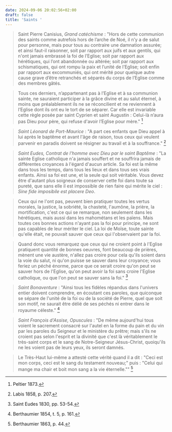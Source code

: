 ```yaml
---
date: 2024-09-06 20:02:56+02:00
draft: false
title: 'Saints '
---
```




> Saint Pierre Canisius, *Grand catéchisme* : "Hors de cette communion des saints comme autrefois hors de l’arche de Noé, il n’y a de salut pour personne, mais pour tous au contraire une damnation assurée; et ainsi faut-il raisonner, soit par rapport aux juifs et aux gentils, qui n'ont jamais embrassé la foi de l’Eglise; soit par rapport aux hérétiques, qui l’ont abandonnée ou altérée; soit par rapport aux schismatiques, qui ont rompu la paix et l’unité de l’Eglise; soit enfin par rapport aux excommuniés, qui ont mérité pour quelque autre cause grave d’être retranchés et séparés du corps de l’Eglise comme des membres gâtés. 

> Tous ces derniers, n’appartenant pas à l’Eglise et à sa communion sainte, ne sauraient participer à la grâce divine et au salut éternel, à moins que préalablement ils ne se réconcilient et ne reviennent à l’Eglise dont ils ont eu le tort de se séparer. Car elle est invariable cette règle posée par saint Cyprien et saint Augustin : Celui-là n’aura pas Dieu pour père, qui refuse d'avoir l’Eglise pour mère." [^1]

[^1]: Peltier 1873.

> *Saint Léonard de Port-Maurice* :  "A part ces enfants que Dieu appel à lui après le baptême et avant l'âge de raison, tous ceux qui veulent parvenir en paradis doivent se résigner au travail et à la souffrance." [^2]

[^2]: Labis 1858, p. 207.

> *Saint Eudes, Contrat de l'homme avec Dieu par le saint Baptême* : "La sainte Eglise catholique n'a jamais souffert et ne souffrira jamais de différentes croyances  à l'égard d'aucun article. Sa foi est la même dans tous les temps, dans tous les lieux et dans tous ses vrais enfants. Ainsi sa foi est une, et la seule qui soit véritable. Vous devez être d'autant plus soigneux de conserver cette foi dans toute sa pureté, que sans elle il est impossible de rien faire qui mérite le ciel : *Sine fide imposibile est placere Deo*. 

> Ceux qui ne l'ont pas, peuvent bien pratiquer toutes les vertus morales, la justice, la sobriété, la chasteté, l'aumône, la prière, la mortification, c'est ce qui se remarque, non seulement dans les hérétiques, mais aussi dans les mahométans et les païens. Mais toutes ces bonnes actions n'ayant pas la foi pour principe, ne sont pas capables de leur mériter le ciel. La loi de Moïse, toute sainte qu'elle était, ne pouvait sauver que ceux qui l'observaient par la foi.

> Quand donc vous remarquez que ceux qui ne croient point à l'Eglise pratiquent quantité de bonnes oeuvres, font beaucoup de prières, mènent une vie austère, n'allez pas croire pour cela qu'ils soient dans la voie du salut, ni qu'on puisse se sauver dans leur croyance; vous feriez un péché énorme, parce que ce serait croire qu'on peut se sauver hors de l'Eglise, qu'on peut avoir la foi sans croire l'Eglise catholique, ou que l'on peut se sauver sans la foi." [^3]

[^3]: Saint Eudes 1830, pp. 53-54.

> *Saint Bonaventure* : "Ainsi tous les fidèles répandus dans l'univers entier doivent comprendre, en écoutant ces paroles, que quiconque se sépare de l'unité de la foi ou de la société de Pierre, quel que soit son motif, ne saurait être délié de ses péchés ni entrer dans le royaume céleste." [^4]

[^4]: Berthaumier 1854, t. 5, p. 161. 

> *Saint François d'Assise, Opuscules* : "De même aujourd'hui tous voient le sacrement consacré sur l'autel en la forme du pain et du vin par les paroles du Seigneur et le ministère du prêtre; mais s'ils ne croient pas selon l'esprit et la divinité que c'est là véritablement le très-saint corps et le sang de Notre-Seigneur Jésus-Christ, quoiqu'ils ne les voient pas de leurs yeux, ils seront damnés.

> Le Très-Haut lui-même a attesté cette vérité quand il a dit : "Ceci est mon corps, ceci est le sang du testament nouveau;" puis : "Celui qui mange ma chair et boit mon sang a la vie éternelle."" [^5]

[^5]: Berthaumier 1863, p. 44.

